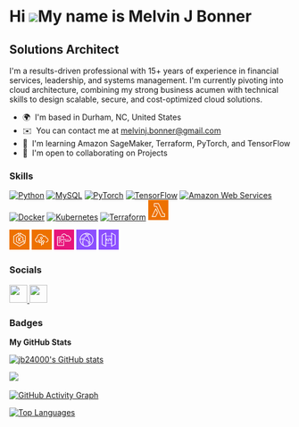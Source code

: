 Hi ![](https://user-images.githubusercontent.com/18350557/176309783-0785949b-9127-417c-8b55-ab5a4333674e.gif)My name is Melvin J Bonner
=======================================================================================================================================

Solutions Architect
-------------------

I'm a results-driven professional with 15+ years of experience in financial services, leadership, and systems management. I'm currently pivoting into cloud architecture, combining my strong business acumen with technical skills to design scalable, secure, and cost-optimized cloud solutions.

* 🌍  I'm based in Durham, NC, United States
* ✉️  You can contact me at [melvinj.bonner@gmail.com](mailto:melvinj.bonner@gmail.com)
* 🧠  I'm learning Amazon SageMaker, Terraform, PyTorch, and TensorFlow
* 🤝  I'm open to collaborating on Projects

### Skills

<p align="left">
  <a href="https://www.python.org/" target="_blank"><img src="https://raw.githubusercontent.com/danielcranney/readme-generator/main/public/icons/skills/python-colored.svg" width="36" height="36" alt="Python" /></a>
  <a href="https://www.mysql.com/" target="_blank"><img src="https://raw.githubusercontent.com/danielcranney/readme-generator/main/public/icons/skills/mysql-colored.svg" width="36" height="36" alt="MySQL" /></a>
  <a href="https://pytorch.org/" target="_blank"><img src="https://raw.githubusercontent.com/danielcranney/readme-generator/main/public/icons/skills/pytorch-colored.svg" width="36" height="36" alt="PyTorch" /></a>
  <a href="https://www.tensorflow.org/" target="_blank"><img src="https://raw.githubusercontent.com/danielcranney/readme-generator/main/public/icons/skills/tensorflow-colored.svg" width="36" height="36" alt="TensorFlow" /></a>
  <a href="https://aws.amazon.com/" target="_blank"><img src="https://raw.githubusercontent.com/danielcranney/readme-generator/main/public/icons/skills/aws-colored-dark.svg" width="36" height="36" alt="Amazon Web Services" /></a>
  <a href="https://www.docker.com/" target="_blank"><img src="https://raw.githubusercontent.com/danielcranney/readme-generator/main/public/icons/skills/docker-colored.svg" width="36" height="36" alt="Docker" /></a>
  <a href="https://kubernetes.io/" target="_blank"><img src="https://raw.githubusercontent.com/danielcranney/readme-generator/main/public/icons/skills/kubernetes-colored.svg" width="36" height="36" alt="Kubernetes" /></a>
  <a href="https://www.terraform.io/" target="_blank"><img src="https://cdn.jsdelivr.net/gh/simple-icons/simple-icons/icons/terraform.svg" width="36" height="36" alt="Terraform" /></a>
  <a href="https://aws.amazon.com/lambda/" target="_blank" rel="noreferrer"><img src="assets/icons/Lambda.png" width="36" height="36" alt="AWS Lambda" /></a>

<p align="left">
  <!-- existing icons... -->
  <a href="https://aws.amazon.com/eks/" target="_blank" rel="noreferrer"><img src="assets/icons/ElasticKubernetesService.png" alt="Amazon EKS" width="36" height="36" /></a>
  <a href="https://aws.amazon.com/elasticbeanstalk/" target="_blank" rel="noreferrer"><img src="assets/icons/ElasticBeanstalk.png" alt="AWS Elastic Beanstalk" width="36" height="36" /></a>
  <a href="https://aws.amazon.com/cloudformation/" target="_blank" rel="noreferrer"><img src="assets/icons/CloudFormation.png" alt="AWS CloudFormation" width="36" height="36" /></a>
  <a href="https://aws.amazon.com/cloudfront/" target="_blank" rel="noreferrer"><img src="assets/icons/CloudFront.png" alt="Amazon CloudFront" width="36" height="36" /></a>
  <a href="https://aws.amazon.com/api-gateway/" target="_blank" rel="noreferrer"><img src="assets/icons/APIGateway.png" alt="Amazon API Gateway" width="36" height="36" /></a>
</p>

### Socials

<p align="left"> <a href="https://www.github.com/jb24000" target="_blank" rel="noreferrer"> <picture> <source media="(prefers-color-scheme: dark)" srcset="https://raw.githubusercontent.com/danielcranney/readme-generator/main/public/icons/socials/github-dark.svg" /> <source media="(prefers-color-scheme: light)" srcset="https://raw.githubusercontent.com/danielcranney/readme-generator/main/public/icons/socials/github.svg" /> <img src="https://raw.githubusercontent.com/danielcranney/readme-generator/main/public/icons/socials/github.svg" width="32" height="32" /> </picture> </a> <a href="https://www.linkedin.com/in/melvin-j-bonner-b3a5768b/" target="_blank" rel="noreferrer"> <picture> <source media="(prefers-color-scheme: dark)" srcset="https://raw.githubusercontent.com/danielcranney/readme-generator/main/public/icons/socials/linkedin-dark.svg" /> <source media="(prefers-color-scheme: light)" srcset="https://raw.githubusercontent.com/danielcranney/readme-generator/main/public/icons/socials/linkedin.svg" /> <img src="https://raw.githubusercontent.com/danielcranney/readme-generator/main/public/icons/socials/linkedin.svg" width="32" height="32" /> </picture> </a></p>

### Badges

<b>My GitHub Stats</b>

<a href="http://www.github.com/jb24000"><img src="https://github-readme-stats.vercel.app/api?username=jb24000&show_icons=true&hide=&count_private=true&title_color=0891b2&text_color=ffffff&icon_color=0891b2&bg_color=1c1917&hide_border=true&show_icons=true" alt="jb24000's GitHub stats" /></a>

<a href="http://www.github.com/jb24000"><img src="https://github-readme-streak-stats.herokuapp.com/?user=jb24000&stroke=ffffff&background=1c1917&ring=0891b2&fire=0891b2&currStreakNum=ffffff&currStreakLabel=0891b2&sideNums=ffffff&sideLabels=ffffff&dates=ffffff&hide_border=true" /></a>

<a href="http://www.github.com/jb24000">
  <img src="https://github-readme-activity-graph.vercel.app/graph?username=jb24000&bg_color=1c1917&color=ffffff&line=0891b2&point=ffffff&area=true&hide_border=true&custom_title=GitHub%20Activity%20Graph" alt="GitHub Activity Graph" />
</a>

<a href="https://github.com/jb24000" align="left"><img src="https://github-readme-stats.vercel.app/api/top-langs/?username=jb24000&langs_count=10&title_color=0891b2&text_color=ffffff&icon_color=0891b2&bg_color=1c1917&hide_border=true&locale=en&custom_title=Top%20%Languages" alt="Top Languages" /></a>
